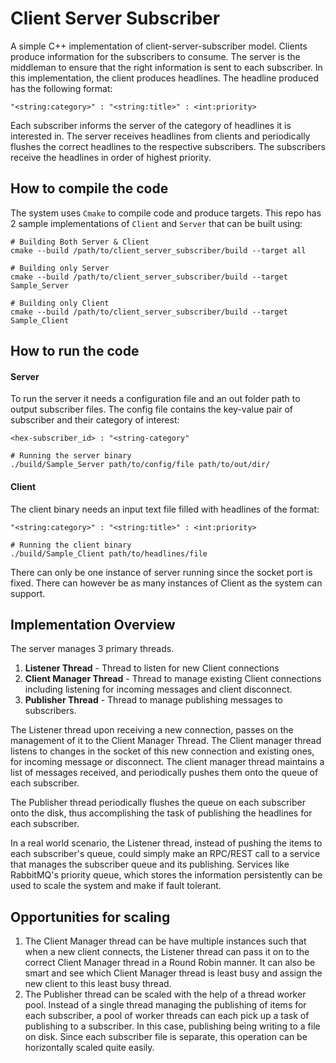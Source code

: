 # Client Server Subscriber
A simple C++ implementation of client-server-subscriber model.
Clients produce information for the subscribers to consume. The server is the middleman to ensure that the right information is sent to each subscriber.
In this implementation, the client produces headlines. The headline produced has the following format:
```
"<string:category>" : "<string:title>" : <int:priority>
```
Each subscriber informs the server of the category of headlines it is interested in. The server receives headlines from clients and periodically flushes the correct headlines to the respective subscribers. The subscribers receive the headlines in order of highest priority.
 

## How to compile the code
The system uses `Cmake` to compile code and produce targets. This repo has 2 sample implementations of `Client` and `Server` that can be built using:
```
# Building Both Server & Client
cmake --build /path/to/client_server_subscriber/build --target all

# Building only Server
cmake --build /path/to/client_server_subscriber/build --target Sample_Server

# Building only Client
cmake --build /path/to/client_server_subscriber/build --target Sample_Client
```

## How to run the code
#### Server
To run the server it needs a configuration file and an out folder path to output subscriber files. The config file contains the key-value pair of subscriber and their category of interest:
```
<hex-subscriber_id> : "<string-category"
```
```
# Running the server binary
./build/Sample_Server path/to/config/file path/to/out/dir/
```

#### Client
The client binary needs an input text file filled with headlines of the format:
```
"<string:category>" : "<string:title>" : <int:priority>
```
```
# Running the client binary
./build/Sample_Client path/to/headlines/file
```

There can only be one instance of server running since the socket port is fixed. There can however be as many instances of Client as the system can support. 

## Implementation Overview
The server manages 3 primary threads.
 1. **Listener Thread** - Thread to listen for new Client connections
 2. **Client Manager Thread** -  Thread to manage existing Client connections including listening for incoming messages and client disconnect.
 3. **Publisher Thread** - Thread to manage publishing messages to subscribers.

The Listener thread upon receiving a new connection, passes on the management of it to the Client Manager Thread. The Client manager thread listens to changes in the socket of this new connection and existing ones, for incoming message or disconnect. 
The client manager thread maintains a list of messages received, and periodically pushes them onto the queue of each subscriber.

The Publisher thread periodically flushes the queue on each subscriber onto the disk, thus accomplishing the task of publishing the headlines for each subscriber. 

In a real world scenario, the Listener thread, instead of pushing the items to each subscriber's queue, could simply make an RPC/REST call to a service that manages the subscriber queue and its publishing. Services like RabbitMQ's priority queue, which stores the information persistently can be used to scale the system and make if fault tolerant.

## Opportunities for scaling
1. The Client Manager thread can be have multiple instances such that when a new client connects, the Listener thread can pass it on to the correct Client Manager thread in a Round Robin manner. It can also be smart and see which Client Manager thread is least busy and assign the new client to this least busy thread.
2. The Publisher thread can be scaled with the help of a thread worker pool. Instead of a single thread managing the publishing of items for each subscriber, a pool of worker threads can each pick up a task of publishing to a subscriber. In this case, publishing being writing to a file on disk. Since each subscriber file is separate, this operation can be horizontally scaled quite easily.

